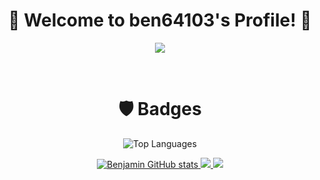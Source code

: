 <h1 align="center">🥇 Welcome to ben64103's Profile! 🥇</h1>

<p align="center">
  <img src="https://readme-typing-svg.herokuapp.com/?lines=Yoooooooooooooooo;Welcome+to+my+profile!;Have+a+look+around!&font=Fira%20Code&color=%23D62F79&center=true&width=280&height=50">
</p>

<br>
<h1 align="center">🛡️ Badges</h1>

<!-- Language Stats -->
<p align="center">
  <img src="https://github-readme-stats.vercel.app/api/top-langs?username=ben64103&show_icons=true&locale=en&layout=compact" alt="Top Languages">
</p>

<!-- GitHub Stats -->
<p align="center">
  <a href="http://www.github.com/ben64103">
    <img src="https://github-readme-stats.vercel.app/api?username=ben64103&show_icons=true&hide=&count_private=true&title_color=0891b2&text_color=ffffff&icon_color=0891b2&bg_color=1c1917&hide_border=true&show_icons=true" alt="Benjamin GitHub stats">
  </a>

  <!-- Additional Stats -->
  <a href="https://github.com/ben64193">
    <img src="https://github-stats-alpha.vercel.app/api?username=ben64103&cc=22272e&tc=37BCF6&ic=fff&bc=0000">
  </a>

  <!-- Streak Stats -->
  <a href="http://www.github.com/ben64103">
    <img src="https://github-readme-streak-stats.herokuapp.com/?user=ben64103&stroke=ffffff&background=1c1917&ring=0891b2&fire=0891b2&currStreakNum=ffffff&currStreakLabel=0891b2&sideNums=ffffff&sideLabels=ffffff&dates=ffffff&hide_border=true">
  </a>
</p>

<!-- Contribution Graph -->

<!-- ![svg](https://raw.githubusercontent.com/ben64103/github-profile-3d-contrib/main/docs/demo/profile-gitblock.svg) -->


